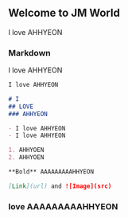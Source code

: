 ## Welcome to JM World

I love AHHYEON

### Markdown

I love AHHYEON

```markdown
I love AHHYEON

# I 
## LOVE
### AHHYEON

- I love AHHYEON
- I love AHHYEON

1. AHHYOEN
2. AHHYOEN

**Bold** AAAAAAAAAHHYEON

[Link](url) and ![Image](src)
```

### love AAAAAAAAAHHYEON

